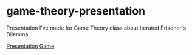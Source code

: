 # game-theory-presentation
Presentation I've made for Game Theory class about Iterated Prisoner's Dilemma

[Presentation](goo.gl/jWBuKg)
[Game](goo.gl/xXSp2N)
